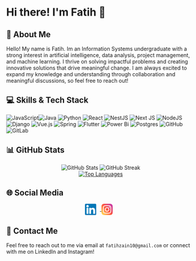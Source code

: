 <!--
**ffatihzain/ffatihzain** is a ✨ _special_ ✨ repository because its `README.md` (this file) appears on your GitHub profile.

Here are some ideas to get you started:

- 🔭 I’m currently working on ...
- 🌱 I’m currently learning ...
- 👯 I’m looking to collaborate on ...
- 🤔 I’m looking for help with ...
- 💬 Ask me about ...
- 📫 How to reach me: ...
- 😄 Pronouns: ...
- ⚡ Fun fact: ...
-->

# Hi there! I'm Fatih 👋

## 📝 About Me
Hello! My name is Fatih. Im an Information Systems undergraduate with a strong interest in artificial intelligence, data analysis, project management, and machine learning.  I thrive on solving impactful problems and creating innovative solutions that drive meaningful change. I am always excited to expand my knowledge and understanding through collaboration and meaningful discussions, so feel free to reach out!

## 💻 Skills & Tech Stack
![JavaScript](https://img.shields.io/badge/javascript-%23323330.svg?style=for-the-badge&logo=javascript&logoColor=%23F7DF1E)![Java](https://img.shields.io/badge/java-%23ED8B00.svg?style=for-the-badge&logo=openjdk&logoColor=white)
![Python](https://img.shields.io/badge/python-3670A0?style=for-the-badge&logo=python&logoColor=ffdd54)
![React](https://img.shields.io/badge/react-%2320232a.svg?style=for-the-badge&logo=react&logoColor=%2361DAFB)
![NestJS](https://img.shields.io/badge/nestjs-%23E0234E.svg?style=for-the-badge&logo=nestjs&logoColor=white)
![Next JS](https://img.shields.io/badge/Next-black?style=for-the-badge&logo=next.js&logoColor=white)
![NodeJS](https://img.shields.io/badge/node.js-6DA55F?style=for-the-badge&logo=node.js&logoColor=white)
![Django](https://img.shields.io/badge/django-%23092E20.svg?style=for-the-badge&logo=django&logoColor=white)
![Vue.js](https://img.shields.io/badge/vuejs-%2335495e.svg?style=for-the-badge&logo=vuedotjs&logoColor=%234FC08D)
![Spring](https://img.shields.io/badge/spring-%236DB33F.svg?style=for-the-badge&logo=spring&logoColor=white)
![Flutter](https://img.shields.io/badge/Flutter-%2302569B.svg?style=for-the-badge&logo=Flutter&logoColor=white)
![Power Bi](https://img.shields.io/badge/power_bi-F2C811?style=for-the-badge&logo=powerbi&logoColor=black)
![Postgres](https://img.shields.io/badge/postgres-%23316192.svg?style=for-the-badge&logo=postgresql&logoColor=white)
![GitHub](https://img.shields.io/badge/github-%23121011.svg?style=for-the-badge&logo=github&logoColor=white)
![GitLab](https://img.shields.io/badge/gitlab-%23181717.svg?style=for-the-badge&logo=gitlab&logoColor=white)


## 📊 GitHub Stats
<div align="center">
  <img src="https://github-readme-stats.vercel.app/api?username=ffatihzain&show_icons=true&theme=radical" alt="GitHub Stats" />
  <img src="https://github-readme-streak-stats.herokuapp.com/?user=ffatihzain&theme=radical" alt="GitHub Streak" />
  <br />
  <a href="https://github.com/ffatihzain">
    <img src="https://github-readme-stats.vercel.app/api/top-langs/?username=ffatihzain&layout=compact" alt="Top Languages" />
  </a>
</div>

## 🌐 Social Media

<div align="center">
  <a href="https://www.linkedin.com/in/muhammad-fatih-zain-639793268/" target="_blank">
    <img src="images/linkedin.svg" alt="LinkedIn" width="30" style="vertical-align:middle; margin-right:10px;">
  </a>
  <a href="https://www.instagram.com/fatihzain/" target="_blank">
    <img src="images/instagram.svg" alt="Instagram" width="30" style="vertical-align:middle; margin-right:10px;">
  </a>
</div>

## 📩 Contact Me
Feel free to reach out to me via email at `fatihzain10@gmail.com` or connect with me on LinkedIn and Instagram!